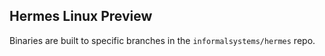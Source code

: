## Hermes Linux Preview

Binaries are built to specific branches in the `informalsystems/hermes` repo.

